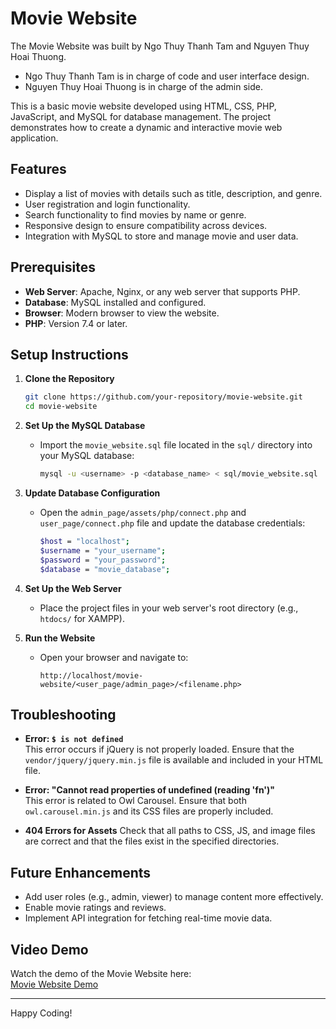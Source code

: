 # Movie Website

The Movie Website was built by Ngo Thuy Thanh Tam and Nguyen Thuy Hoai Thuong. 
 + Ngo Thuy Thanh Tam is in charge of code and user interface design.
 + Nguyen Thuy Hoai Thuong is in charge of the admin side.

This is a basic movie website developed using HTML, CSS, PHP, JavaScript, and MySQL for database management. The project demonstrates how to create a dynamic and interactive movie web application.

## Features
- Display a list of movies with details such as title, description, and genre.
- User registration and login functionality.
- Search functionality to find movies by name or genre.
- Responsive design to ensure compatibility across devices.
- Integration with MySQL to store and manage movie and user data.

## Prerequisites
- **Web Server**: Apache, Nginx, or any web server that supports PHP.
- **Database**: MySQL installed and configured.
- **Browser**: Modern browser to view the website.
- **PHP**: Version 7.4 or later.

## Setup Instructions

1. **Clone the Repository**
   ```bash
   git clone https://github.com/your-repository/movie-website.git
   cd movie-website
   ```

2. **Set Up the MySQL Database**
   - Import the `movie_website.sql` file located in the `sql/` directory into your MySQL database:
     ```bash
     mysql -u <username> -p <database_name> < sql/movie_website.sql
     ```

3. **Update Database Configuration**
   - Open the `admin_page/assets/php/connect.php` and `user_page/connect.php` file and update the database credentials:
     ```bash
     $host = "localhost";
     $username = "your_username";
     $password = "your_password";
     $database = "movie_database";
     ```

4. **Set Up the Web Server**
   - Place the project files in your web server's root directory (e.g., `htdocs/` for XAMPP).

5. **Run the Website**
   - Open your browser and navigate to:
     ```
     http://localhost/movie-website/<user_page/admin_page>/<filename.php>
     ```

## Troubleshooting

- **Error: `$ is not defined`**  
  This error occurs if jQuery is not properly loaded. Ensure that the `vendor/jquery/jquery.min.js` file is available and included in your HTML file.

- **Error: "Cannot read properties of undefined (reading 'fn')"**  
  This error is related to Owl Carousel. Ensure that both `owl.carousel.min.js` and its CSS files are properly included.

- **404 Errors for Assets**
  Check that all paths to CSS, JS, and image files are correct and that the files exist in the specified directories.

## Future Enhancements
- Add user roles (e.g., admin, viewer) to manage content more effectively.
- Enable movie ratings and reviews.
- Implement API integration for fetching real-time movie data.

## Video Demo  
Watch the demo of the Movie Website here:  
[Movie Website Demo](https://www.youtube.com/watch?v=aYgYm7l4hq8)  

---
Happy Coding!